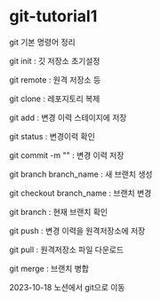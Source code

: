 # git-tutorial1
git 기본 명령어 정리

git init : 깃 저장소 초기설정

git remote : 원격 저장소 등

git clone : 레포지토리 복제 

git add : 변경 이력 스테이지에 저장

git status : 변경이력 확인

git commit -m "" : 변경 이력 저장

git branch branch_name : 새 브랜치 생성

git checkout branch_name : 브랜치 변경

git branch : 현재 브랜치 확인

git push : 변경 이력을 원격저장소에 저장

git pull : 원격저장소 파일 다운로드

git merge : 브랜치 병합

2023-10-18 노션에서 git으로 이동

